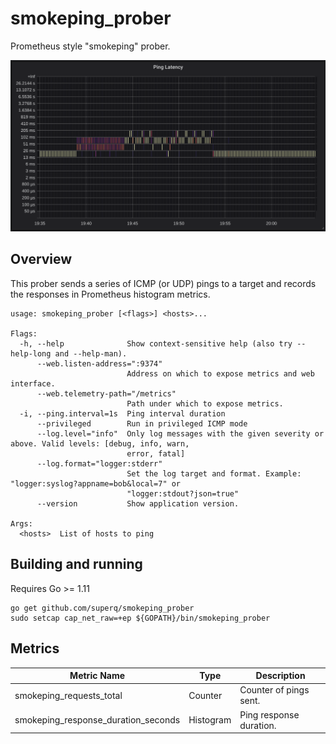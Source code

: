 # smokeping_prober
Prometheus style "smokeping" prober.

![Example Graph](example-graph.png)

## Overview

This prober sends a series of ICMP (or UDP) pings to a target and records the responses in Prometheus histogram metrics.

```
usage: smokeping_prober [<flags>] <hosts>...

Flags:
  -h, --help              Show context-sensitive help (also try --help-long and --help-man).
      --web.listen-address=":9374"
                          Address on which to expose metrics and web interface.
      --web.telemetry-path="/metrics"  
                          Path under which to expose metrics.
  -i, --ping.interval=1s  Ping interval duration
      --privileged        Run in privileged ICMP mode
      --log.level="info"  Only log messages with the given severity or above. Valid levels: [debug, info, warn,
                          error, fatal]
      --log.format="logger:stderr"  
                          Set the log target and format. Example: "logger:syslog?appname=bob&local=7" or
                          "logger:stdout?json=true"
      --version           Show application version.

Args:
  <hosts>  List of hosts to ping
```

## Building and running

Requires Go >= 1.11

```console
go get github.com/superq/smokeping_prober
sudo setcap cap_net_raw=+ep ${GOPATH}/bin/smokeping_prober
```

## Metrics

 Metric Name                            | Type       | Description
----------------------------------------|------------|-------------------------------------------
 smokeping\_requests\_total             | Counter    | Counter of pings sent.
 smokeping\_response\_duration\_seconds | Histogram  | Ping response duration.
